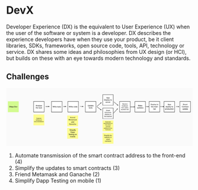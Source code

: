 # DevX

Developer Experience \(DX\) is the equivalent to User Experience \(UX\) when the user of the software or system is a developer. DX describes the experience developers have when they use your product, be it client libraries, SDKs, frameworks, open source code, tools, API, technology or service. DX shares some ideas and philosophies from UX design \(or HCI\), but builds on these with an eye towards modern technology and standards.

## Challenges

![](../../.gitbook/assets/image.png)

1. Automate transmission of the smart contract address to the front-end \(4\)
2. Simplify the updates to smart contracts \(3\)
3. Friend Metamask and Ganache \(2\)
4. Simplify Dapp Testing on mobile \(1\)

